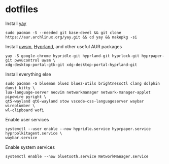 # dotfiles
Install [yay](https://github.com/Jguer/yay?tab=readme-ov-file#installation)
```
sudo pacman -S --needed git base-devel && git clone https://aur.archlinux.org/yay.git && cd yay && makepkg -si
```
Install [uwsm](https://aur.archlinux.org/packages/uwsm), [Hyprland](https://wiki.hyprland.org/Getting-Started/Installation/), and other useful AUR packages
```
yay -S google-chrome hypridle-git hyprland-git hyprlock-git hyprpaper-git pwvucontrol uwsm \
xdg-desktop-portal-gtk-git xdg-desktop-portal-hyprland-git
```
Install everything else
```
sudo pacman -S blueman bluez bluez-utils brightnessctl clang dolphin dunst kitty \
lua-language-server neovim networkmanager network-manager-applet pipewire pyright \
qt5-wayland qt6-wayland stow vscode-css-languageserver waybar wireplumber \
wl-clipboard wofi
```
Enable user services
```
systemctl --user enable --now hypridle.service hyprpaper.service hyprpolkitagent.service \
waybar.service
```
Enable system services
```
systemctl enable --now bluetooth.service NetworkManager.service
```

